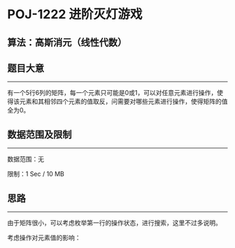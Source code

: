 # POJ-1222 进阶灭灯游戏
## 算法：高斯消元（线性代数）
## 题目大意
---
有一个5行6列的矩阵，每一个元素只可能是0或1，可以对任意元素进行操作，使得该元素和其相邻四个元素的值取反，问需要对哪些元素进行操作，使得矩阵的值全为0。
## 数据范围及限制
---
数据范围：无

限制：1 Sec / 10 MB
## 思路
---
由于矩阵很小，可以考虑枚举第一行的操作状态，进行搜索，这里不过多说明。

考虑操作对元素值的影响：